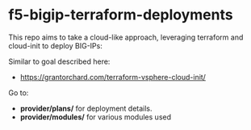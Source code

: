 # f5-bigip-terraform-deployments

This repo aims to take a cloud-like approach, leveraging terraform and cloud-init to deploy BIG-IPs:

Similar to goal described here:
- https://grantorchard.com/terraform-vsphere-cloud-init/


Go to:
- **provider/plans/** for deployment details.
- **provider/modules/** for various modules used
